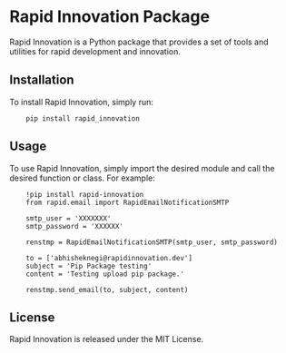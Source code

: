# Rapid Innovation Package

Rapid Innovation is a Python package that provides a set of tools and utilities for rapid development and innovation.

## Installation

To install Rapid Innovation, simply run:

        pip install rapid_innovation

## Usage

To use Rapid Innovation, simply import the desired module and call the desired function or class. For example:

        !pip install rapid-innovation
        from rapid.email import RapidEmailNotificationSMTP
        
        smtp_user = 'XXXXXXX'
        smtp_password = 'XXXXXX'
        
        renstmp = RapidEmailNotificationSMTP(smtp_user, smtp_password)
        
        to = ['abhisheknegi@rapidinnovation.dev']
        subject = 'Pip Package testing'
        content = 'Testing upload pip package.'
        
        renstmp.send_email(to, subject, content)



## License

Rapid Innovation is released under the MIT License.